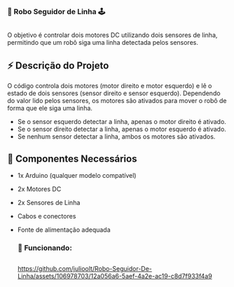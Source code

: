 ### 🤖 Robo Seguidor de Linha 🕹️
##
O objetivo é controlar dois motores DC utilizando dois sensores de linha, permitindo que um robô siga uma linha detectada pelos sensores.

## ⚡ Descrição do Projeto

O código controla dois motores (motor direito e motor esquerdo) e lê o estado de dois sensores (sensor direito e sensor esquerdo). Dependendo do valor lido pelos sensores, os motores são ativados para mover o robô de forma que ele siga uma linha. 

- Se o sensor esquerdo detectar a linha, apenas o motor direito é ativado.
- Se o sensor direito detectar a linha, apenas o motor esquerdo é ativado.
- Se nenhum sensor detectar a linha, ambos os motores são ativados.

## 🔧 Componentes Necessários

- 1x Arduino (qualquer modelo compatível)
- 2x Motores DC
- 2x Sensores de Linha
- Cabos e conectores
- Fonte de alimentação adequada

  ### 🚀 Funcionando:

  ##

  https://github.com/julioolt/Robo-Seguidor-De-Linha/assets/106978703/12a056a6-5aef-4a2e-ac19-c8d7f933f4a9


